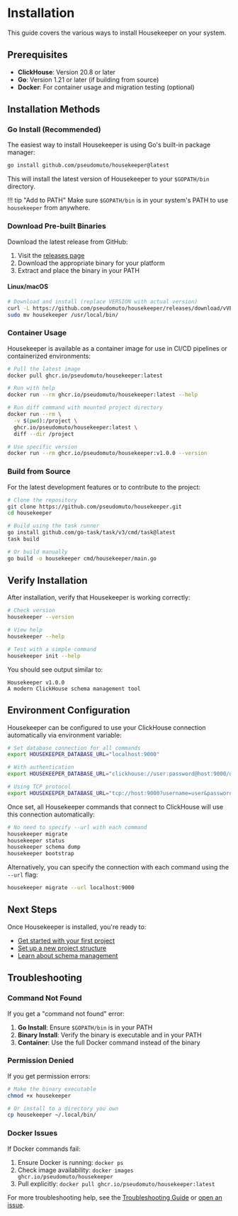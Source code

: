 # Installation

This guide covers the various ways to install Housekeeper on your system.

## Prerequisites

- **ClickHouse**: Version 20.8 or later
- **Go**: Version 1.21 or later (if building from source)
- **Docker**: For container usage and migration testing (optional)

## Installation Methods

### Go Install (Recommended)

The easiest way to install Housekeeper is using Go's built-in package manager:

```bash
go install github.com/pseudomuto/housekeeper@latest
```

This will install the latest version of Housekeeper to your `$GOPATH/bin` directory.

!!! tip "Add to PATH"
    Make sure `$GOPATH/bin` is in your system's PATH to use `housekeeper` from anywhere.

### Download Pre-built Binaries

Download the latest release from GitHub:

1. Visit the [releases page](https://github.com/pseudomuto/housekeeper/releases)
2. Download the appropriate binary for your platform
3. Extract and place the binary in your PATH

#### Linux/macOS
```bash
# Download and install (replace VERSION with actual version)
curl -L https://github.com/pseudomuto/housekeeper/releases/download/vVERSION/housekeeper_linux_amd64.tar.gz | tar xz
sudo mv housekeeper /usr/local/bin/
```

### Container Usage

Housekeeper is available as a container image for use in CI/CD pipelines or containerized environments:

```bash
# Pull the latest image
docker pull ghcr.io/pseudomuto/housekeeper:latest

# Run with help
docker run --rm ghcr.io/pseudomuto/housekeeper:latest --help

# Run diff command with mounted project directory
docker run --rm \
  -v $(pwd):/project \
  ghcr.io/pseudomuto/housekeeper:latest \
  diff --dir /project

# Use specific version
docker run --rm ghcr.io/pseudomuto/housekeeper:v1.0.0 --version
```

### Build from Source

For the latest development features or to contribute to the project:

```bash
# Clone the repository
git clone https://github.com/pseudomuto/housekeeper.git
cd housekeeper

# Build using the task runner
go install github.com/go-task/task/v3/cmd/task@latest
task build

# Or build manually
go build -o housekeeper cmd/housekeeper/main.go
```

## Verify Installation

After installation, verify that Housekeeper is working correctly:

```bash
# Check version
housekeeper --version

# View help
housekeeper --help

# Test with a simple command
housekeeper init --help
```

You should see output similar to:
```
Housekeeper v1.0.0
A modern ClickHouse schema management tool
```

## Environment Configuration

Housekeeper can be configured to use your ClickHouse connection automatically via environment variable:

```bash
# Set database connection for all commands
export HOUSEKEEPER_DATABASE_URL="localhost:9000"

# With authentication
export HOUSEKEEPER_DATABASE_URL="clickhouse://user:password@host:9000/database"

# Using TCP protocol
export HOUSEKEEPER_DATABASE_URL="tcp://host:9000?username=user&password=pass"
```

Once set, all Housekeeper commands that connect to ClickHouse will use this connection automatically:

```bash
# No need to specify --url with each command
housekeeper migrate
housekeeper status
housekeeper schema dump
housekeeper bootstrap
```

Alternatively, you can specify the connection with each command using the `--url` flag:

```bash
housekeeper migrate --url localhost:9000
```

## Next Steps

Once Housekeeper is installed, you're ready to:

- [Get started with your first project](quick-start.md)
- [Set up a new project structure](project-setup.md)
- [Learn about schema management](../user-guide/schema-management.md)

## Troubleshooting

### Command Not Found

If you get a "command not found" error:

1. **Go Install**: Ensure `$GOPATH/bin` is in your PATH
2. **Binary Install**: Verify the binary is executable and in your PATH
3. **Container**: Use the full Docker command instead of the binary

### Permission Denied

If you get permission errors:

```bash
# Make the binary executable
chmod +x housekeeper

# Or install to a directory you own
cp housekeeper ~/.local/bin/
```

### Docker Issues

If Docker commands fail:

1. Ensure Docker is running: `docker ps`
2. Check image availability: `docker images ghcr.io/pseudomuto/housekeeper`
3. Pull explicitly: `docker pull ghcr.io/pseudomuto/housekeeper:latest`

For more troubleshooting help, see the [Troubleshooting Guide](../advanced/troubleshooting.md) or [open an issue](https://github.com/pseudomuto/housekeeper/issues).